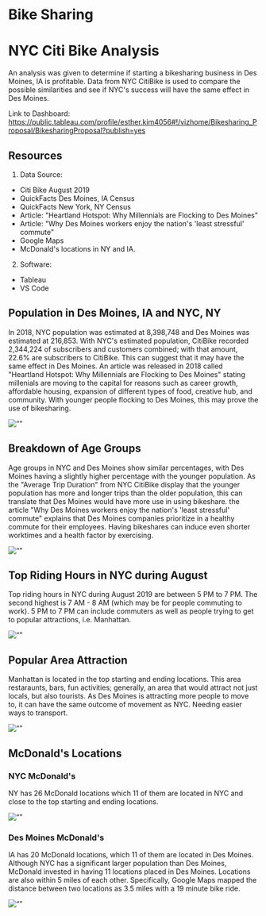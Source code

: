 # Bike Sharing
# NYC Citi Bike Analysis
An analysis was given to determine if starting a bikesharing business in Des Moines, IA is profitable.  Data from NYC CitiBike is used to compare the possible similarities and see if NYC's success will have the same effect in Des Moines. 

Link to Dashboard: https://public.tableau.com/profile/esther.kim4056#!/vizhome/Bikesharing_Proposal/BikesharingProposal?publish=yes 

## Resources
1. Data Source:
- Citi Bike August 2019
- QuickFacts Des Moines, IA Census
- QuickFacts New York, NY Census
- Article: "Heartland Hotspot: Why Millennials are Flocking to Des Moines"
- Article: "Why Des Moines workers enjoy the nation's 'least stressful' commute"
- Google Maps
- McDonald's locations in NY and IA.

2. Software:
- Tableau
- VS Code 

## Population in Des Moines, IA and NYC, NY

In 2018, NYC population was estimated at 8,398,748 and Des Moines was estimated at 216,853.  With NYC's estimated population, CitiBike recorded 2,344,224 of subscribers and customers combined;  with that amount, 22.6% are subscribers to CitiBike.  This can suggest that it may have the same effect in Des Moines.  An article was released in 2018 called "Heartland Hotspot: Why Millennials are Flocking to Des Moines" stating millenials are moving to the capital for reasons such as career growth, affordable housing, expansion of different types of food, creative hub, and community.  With younger people flocking to Des Moines, this may prove the use of bikesharing.

<img width=“500” alt=“” src="https://github.com/estherhk/Bike_Sharing/blob/master/images/population.png">

## Breakdown of Age Groups

Age groups in NYC and Des Moines show similar percentages, with Des Moines having a slightly higher percentage with the younger population.  As the "Average Trip Duration" from NYC CitiBike display that the younger population has more and longer trips than the older population, this can translate that Des Moines would have more use in using bikeshare. the article "Why Des Moines workers enjoy the nation's 'least stressful' commute" explains that Des Moines companies prioritize in a healthy commute for their employees.  Having bikeshares can induce even shorter worktimes and a health factor by exercising.

<img width=“500” alt=“” src="https://github.com/estherhk/Bike_Sharing/blob/master/images/age_groups.png">

## Top Riding Hours in NYC during August

Top riding hours in NYC during August 2019 are between 5 PM to 7 PM.  The second highest is 7 AM - 8 AM (which may be for people commuting to work).  5 PM to 7 PM can include commuters as well as people trying to get to popular attractions, i.e. Manhattan.

<img width=“500” alt=“” src="https://github.com/estherhk/Bike_Sharing/blob/master/images/peak_hours.png">

## Popular Area Attraction

Manhattan is located in the top starting and ending locations.  This area restaraunts, bars, fun activities; generally, an area that would attract not just locals, but also tourists.  As Des Moines is attracting more people to move to, it can have the same outcome of movement as NYC.  Needing easier ways to transport.

<img width=“500” alt=“” src="https://github.com/estherhk/Bike_Sharing/blob/master/images/popular_attractions.png">

## McDonald's Locations
### NYC McDonald's

NY has 26 McDonald locations which 11 of them are located in NYC and close to the top starting and ending locations.  

<img width=“500” alt=“” src="https://github.com/estherhk/Bike_Sharing/blob/master/images/NYC_Mcdonalds.png">

### Des Moines McDonald's
IA has 20 McDonald locations, which 11 of them are located in Des Moines.  Although NYC has a significant larger population than Des Moines, McDonald invested in having 11 locations placed in Des Moines.  Locations are also within 5 miles of each other.  Specifically, Google Maps mapped the distance between two locations as 3.5 miles with a 19 minute bike ride.

<img width=“500” alt=“” src="https://github.com/estherhk/Bike_Sharing/blob/master/images/DM_Mcdonald.png">

